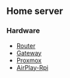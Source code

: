 ## Home server

### Hardware
* [Router](./10_router/SETUP.md)
* [Gateway](./20_gateway/SETUP.md)
* [Proxmox](./30_proxmox/SETUP.md)
* [AirPlay-Rpi](./40_airplay-rpi/SETUP.md)